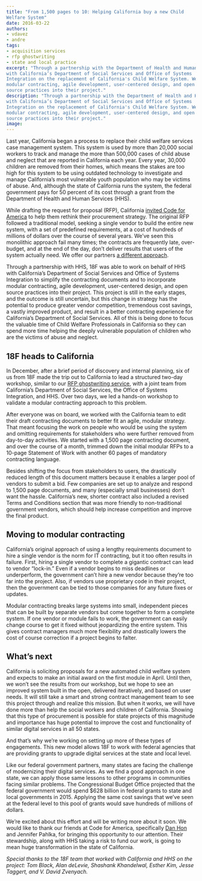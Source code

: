 ```yaml
---
title: "From 1,500 pages to 10: Helping California buy a new Child
Welfare System"
date: 2016-03-22
authors:
- vdavez
- andre
tags:
- acquisition services
- rfp ghostwriting
- state and local practice
excerpt: "Through a partnership with the Department of Health and Human Services, 18F was able to work
with California’s Department of Social Services and Office of Systems
Integration on the replacement of California's Child Welfare System. We helped them  simplify the contracting documents and incorporate
modular contracting, agile development, user-centered design, and open
source practices into their project."
description: "Through a partnership with the Department of Health and Human Services, 18F was able to work
with California’s Department of Social Services and Office of Systems
Integration on the replacement of California's Child Welfare System. We helped them  simplify the contracting documents and incorporate
modular contracting, agile development, user-centered design, and open
source practices into their project."
image:
---
```


Last year, California began a process to replace their child welfare
services case management system. This system is used by more than 20,000
social workers to track and manage the more than 500,000 cases of child
abuse and neglect that are reported in California each year. Every year,
30,000 children are removed from their homes, which means the stakes are
too high for this system to be using outdated technology to investigate
and manage California’s most vulnerable youth population who may be
victims of abuse. And, although the state of California runs the system,
the federal government pays for 50 percent of its cost through a grant
from the Department of Health and Human Services (HHS).

While drafting the request for proposal (RFP), California [invited Code
for
America](https://www.codeforamerica.org/blog/2015/11/30/a-new-approach-to-procuring-government-technology-in-california/)
to help them rethink their procurement strategy. The original RFP
followed a traditional model, seeking a single vendor to build the
entire new system, with a set of predefined requirements, at a cost of
hundreds of millions of dollars over the course of several years. We’ve
seen this monolithic approach fail many times; the contracts are
frequently late, over-budget, and at the end of the day, don’t deliver
results that users of the system actually need. We offer our partners
[a different
approach](https://18f.gsa.gov/2015/03/30/new-rfp-ghostwriting-service-to-improve-contract-success/).

Through a partnership with HHS, 18F was able to work on behalf of HHS with California’s Department of Social Services and Office of Systems
Integration to simplify the contracting documents and to incorporate
modular contracting, agile development, user-centered design, and open
source practices into their project. This project is still in the early
stages, and the outcome is still uncertain, but this change in strategy
has the potential to produce greater vendor competition, tremendous cost
savings, a vastly improved product, and result in a better contracting
experience for California’s Department of Social Services. All of this
is being done to focus the valuable time of Child Welfare Professionals
in California so they can spend more time helping the deeply vulnerable
population of children who are the victims of abuse and neglect.

18F heads to California
-----------------------

In December, after a brief period of discovery and internal planning,
six of us from 18F made the trip out to California to lead a structured
two-day workshop, similar to our [RFP ghostwriting
service](https://18f.gsa.gov/2015/03/30/new-rfp-ghostwriting-service-to-improve-contract-success/),
with a joint team from California’s Department of Social Services, the
Office of Systems Integration, and HHS. Over two days, we led a hands-on
workshop to validate a modular contracting approach to this problem.

After everyone was on board, we worked with the California team to edit
their draft contracting documents to better fit an agile, modular
strategy. That meant focusing the work on people who would be using the
system and omitting requirements for stakeholders who were further
removed from day-to-day activities. We started with a 1,500 page
contracting document, and over the course of a month, trimmed down the
initial modular RFPs to a 10-page Statement of Work with another 60
pages of mandatory contracting language.

Besides shifting the focus from stakeholders to users, the drastically
reduced length of this document matters because it enables a larger pool
of vendors to submit a bid. Few companies are set up to analyze and
respond to 1,500 page documents, and many (especially small businesses)
don’t want the hassle. California’s new, shorter contract also included
a revised Terms and Conditions section that was more friendly to
non-traditional government vendors, which should help increase
competition and improve the final product.

Moving to modular contracting
-----------------------------

California’s original approach of using a lengthy requirements document
to hire a single vendor is the norm for IT contracting, but it too often
results in failure. First, hiring a single vendor to complete a gigantic
contract can lead to vendor “lock-in.” Even if a vendor begins to miss
deadlines or underperform, the government can’t hire a new vendor
because they’re too far into the project. Also, if vendors use
proprietary code in their project, then the government can be tied to
those companies for any future fixes or updates.

Modular contracting breaks large systems into small, independent pieces
that can be built by separate vendors but come together to form a
complete system. If one vendor or module fails to work, the government
can easily change course to get it fixed without jeopardizing the entire
system. This gives contract managers much more flexibility and
drastically lowers the cost of course correction if a project begins to
falter.

What’s next
-----------

California is soliciting proposals for a new automated child welfare
system and expects to make an initial award on the first module in
April. Until then, we won’t see the results from our workshop, but we
hope to see an improved system built in the open, delivered iteratively,
and based on user needs. It will still take a smart and strong contract
management team to see this project through and realize this mission.
But when it works, we will have done more than help the social workers
and children of California. Showing that this type of procurement is
possible for state projects of this magnitude and importance has huge
potential to improve the cost and functionality of similar digital
services in all 50 states.

And that’s why we’re working on setting up more of these types of
engagements. This new model allows 18F to work with federal agencies
that are providing grants to upgrade digital services at the state and
local level.

Like our federal government partners, many states are facing the
challenge of modernizing their digital services. As we find a good
approach in one state, we can apply those same lessons to other programs
in communities facing similar problems. The Congressional Budget Office
projected that the federal government would spend $628 billion in
federal grants to state and local governments in 2015. Applying the same
cost savings that we’ve seen at the federal level to this pool of grants
would save hundreds of millions of dollars.

We’re excited about this effort and will be writing more about it soon.
We would like to thank our friends at Code for America, specifically
[Dan
Hon](https://www.codeforamerica.org/blog/2015/11/30/a-new-approach-to-procuring-government-technology-in-california/)
and Jennifer Pahlka, for bringing this opportunity to our attention.
Their stewardship, along with HHS taking a risk to fund our work, is
going to mean huge transformation in the state of California.

*Special thanks to the 18F team that worked with California and HHS on
the project: Tom Black, Alan deLevie, Shashank Khandelwal, Esther Kim,
Jesse Taggert, and V. David Zvenyach.*
